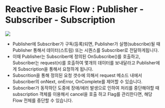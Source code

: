 # Reactive Basic Flow : Publisher - Subscriber - Subscription


![](https://keepinmindsh.github.io/lines/assets/img/reactive_basic_flow.png)

- Publisher에 Subscriber가 구독(등록)되면, Publisher가 실행(subscribe)될 때 Publisher 통해서 데이터(스트림) 또는 시퀀스를 Subscriber로 전달하게됩니다.
- 이때 Publisher는 Subscriber에 정의된 OnSubscribe()를 호출하고, Subscriber는 request(n)를 호출하여 몇개의 데이터를 보내달라고 Publisher에게 Subscription을 통해서 요청하게 됩니다.
- Subscrition을 통해 정의된 요청 갯수에 의해서 request 메소드 내에서 Subscriber의 onNext, onError, OnComplete를 제어할 수 있습니다.
- Subscriber가 동작하던 도중에 장애/에러 발생으로 인하여 처리를 중단해야할 때 subscription 객체를 이용해서 cancel을 호출 하고 Flag를 관리한다면, 해당 Flow 전체를 중단할 수 있습니다.
